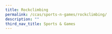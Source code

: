 ```yaml
---
title: Rockclimbing
permalink: /ccas/sports-n-games/rockclimbing/
description: ""
third_nav_title: Sports & Games
---
```

